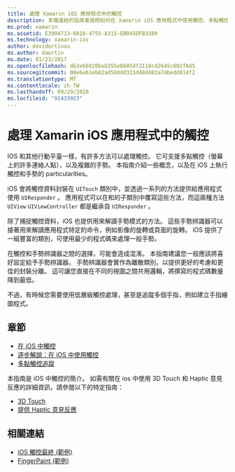 ```yaml
---
title: 處理 Xamarin iOS 應用程式中的觸控
description: 本檔連結的指南會說明如何在 Xamarin iOS 應用程式中使用觸控、多點觸控、手勢及 3D Touch。
ms.prod: xamarin
ms.assetid: E3904713-6018-4755-A315-EB045DFB3500
ms.technology: xamarin-ios
author: davidortinau
ms.author: daortin
ms.date: 01/23/2017
ms.openlocfilehash: db3e66920beb355e0b05df2118cd2645c602f0d5
ms.sourcegitcommit: 00e6a61eb82ad5b0dd323d48d483a74bedd814f2
ms.translationtype: MT
ms.contentlocale: zh-TW
ms.lasthandoff: 09/29/2020
ms.locfileid: "91433923"
---
```

# <a name="handling-touch-in-xamarinios-apps"></a>處理 Xamarin iOS 應用程式中的觸控

IOS 和其他行動平臺一樣，有許多方法可以處理觸控。 它可支援多點觸控（螢幕上的許多連絡人點），以及複雜的手勢。 本指南介紹一些概念，以及在 iOS 上執行觸控和手勢的 particularities。

iOS 會將觸控資料封裝在 `UITouch` 類別中，並透過一系列的方法提供給應用程式使用 `UIResponder` 。 應用程式可以在和的子類別中覆寫這些方法，而這兩種方法 `UIView` `UIViewController` 都是繼承自 `UIResponder` 。

除了捕捉觸控資料，iOS 也提供用來解讀手勢模式的方法。 這些手勢辨識器可以接著用來解讀應用程式特定的命令，例如影像的旋轉或頁面的旋轉。 iOS 提供了一組豐富的類別，可使用最少的程式碼來處理一般手勢。

在觸控和手勢辨識器之間的選擇，可能會造成混淆。 本指南建議您一般應該將喜好設定給予手勢辨識器。 手勢辨識器會實作為離散類別，以提供更好的考慮和更佳的封裝分離。 這可讓您直接在不同的視圖之間共用邏輯，將撰寫的程式碼數量降到最低。

不過，有時候您需要使用低層級觸控處理，甚至是追蹤多個手指，例如建立手指繪圖程式。

## <a name="sections"></a>章節

- [在 iOS 中觸控](touch-in-ios.md)
- [逐步解說：在 iOS 中使用觸控](ios-touch-walkthrough.md)
- [多點觸控追蹤](touch-tracking.md)

本指南是 iOS 中觸控的簡介。 如需有關在 ios 中使用 3D Touch 和 Haptic 意見反應的詳細資訊，請參閱以下的特定指南：

- [3D Touch](~/ios/platform/3d-touch.md)
- [提供 Haptic 意見反應](~/ios/user-interface/ios-ui/haptic-feedback.md)

## <a name="related-links"></a>相關連結

- [iOS 觸控最終 (範例) ](/samples/xamarin/ios-samples/applicationfundamentals-touch-final)
- [FingerPaint (範例) ](/samples/xamarin/ios-samples/applicationfundamentals-fingerpaint)